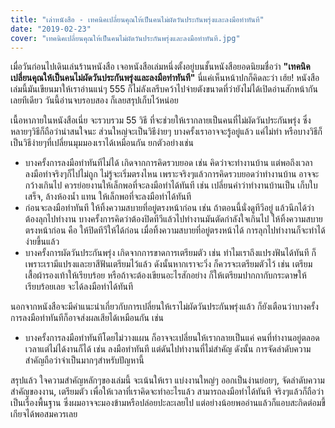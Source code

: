 ```yaml
---
title: "เล่าหนังสือ - เทคนิคเปลี่ยนคุณให้เป็นคนไม่ผัดวันประกันพรุ่งและลงมือทำทันที"
date: "2019-02-23"
cover: "เทคนิคเปลี่ยนคุณให้เป็นคนไม่ผัดวันประกันพรุ่งและลงมือทำทันที.jpg"
---
```


เมื่อวันก่อนไปเดินเล่นร้านหนังสือ เจอหนังสือเล่มหนึ่งตั้งอยู่บนชั้นหนังสือยอดนิยมชื่อว่า **"เทคนิคเปลี่ยนคุณให้เป็นคนไม่ผัดวันประกันพรุ่งและลงมือทำทันที"** นี่แค่เห็นหน้าปกก็คิดละว่า เฮ้ย! หนังสือเล่มนี้มันเขียนมาให้เราอ่านแน่ๆ 555 ก็ไม่ลังเลรีบคว้าไปจ่ายตังขนาดที่ว่ายังไม่ได้เปิดอ่านสักหน้ากันเลยทีเดียว วันนี้อ่านจบรอบสอง ก็เลยสรุปเก็บไว้หน่อย

เนื้อหาภายในหนังสือเนี่ย จะรวบรวม 55 วิธี ที่จะช่วยให้เรากลายเป็นคนที่ไม่ผัดวันประกันพรุ่ง ซึ่งหลายๆวิธีก็ถือว่าน่าสนใจนะ ส่วนใหญ่จะเป็นวิธีง่ายๆ บางครั้งเราอาจจะรู้อยู่แล้ว แค่ไม่ทำ หรือบางวิธีก็เป็นวิธีง่ายๆที่เปลี่ยนมุมมองเราได้เหมือนกัน ยกตัวอย่างเช่น

- บางครั้งการลงมือทำทันทีไม่ได้ เกิดจากการคิดรวบยอด เช่น คิดว่าจะทำงานบ้าน แต่พอถึงเวลาลงมือทำจริงๆก็ไปไม่ถูก ไม่รู้จะเริ่มตรงไหน เพราะจริงๆแล้วการคิดรวบยอดว่าทำงานบ้าน อาจจะกว้างเกินไป ควรย่อยงานให้เล็กพอที่จะลงมือทำได้ทันที เช่น เปลี่ยนคำว่าทำงานบ้านเป็น เก็บใบเสร็จ, ล้างห้องน้ำ แทน ให้เล็กพอที่จะลงมือทำได้ทันที
- ก่อนจะลงมือทำทันที ให้ทิ้งความสบายที่อยู่ตรงหน้าก่อน เช่น ถ้าตอนนี้นั่งดูทีวีอยู่ แล้วนึกได้ว่าต้องลุกไปทำงาน บางครั้งการคิดว่าต้องปิดทีวีแล้วไปทำงานมันตัดกำลังใจเกินไป ให้ทิ้งความสบายตรงหน้าก่อน คือ ให้ปิดทีวีให้ได้ก่อน เมื่อทิ้งความสบายที่อยู่ตรงหน้าได้ การลุกไปทำงานก็จะทำได้ง่ายขึ้นแล้ว
- บางครั้งการผัดวันประกันพรุ่ง เกิดจากการขาดการเตรียมตัว เช่น ทำไมเราถึงแปรงฟันได้ทันที ก็เพราะเรามีแปรงและยาสีฟันเตรียมไว้แล้ว ดังนั้นหากเราจะวิ่ง ก็ควรจะเตรียมตัวไว้ เช่น เตรียมเสื้อผ้ารองเท้าให้เรียบร้อย หรือถ้าจะต้องเขียนอะไรสักอย่าง ก็ให้เตรียมปากกากับกระดาษให้เรียบร้อยเลย จะได้ลงมือทำได้ทันที

นอกจากหนังสือจะมีคำแนะนำเกี่ยวกับการเปลี่ยนให้เราไม่ผัดวันประกันพรุ่งแล้ว ก็ยังเตือนว่าบางครั้งการลงมือทำทันทีก็อาจส่งผลเสียได้เหมือนกัน เช่น
- บางครั้งการลงมือทำทันทีโดยไม่วางแผน ก็อาจจะเปลี่ยนให้เรากลายเป็นแค่ คนที่ทำงานอยู่ตลอดเวลาแต่ไม่ได้งานก็ได้ เช่น ลงมือทำทันที แต่ดันไปทำงานที่ไม่สำคัญ ดังนั้น การจัดลำดับความสำคัญถือว่าจำเป็นมากๆสำหรับปัญหานี้

สรุปแล้ว ใจความสำคัญหลักๆของเล่มนี้ จะเน้นให้เรา แบ่งงานใหญ่ๆ ออกเป็นง่านย่อยๆ, จัดลำดับความสำคัญของงาน, เตรียมตัว เพื่อให้เวลาที่เราคิดจะทำอะไรแล้ว สามารถลงมือทำได้ทันที จริงๆแล้วก็ถือว่าเป็นเรื่องพื้นฐาน ซึ่งผมอาจจะมองข้ามหรือปล่อยปะละเลยไป แต่อย่างน้อยพออ่านแล้วก็แอบสะกิดต่อมขี้เกียจได้พอสมควรเลย
